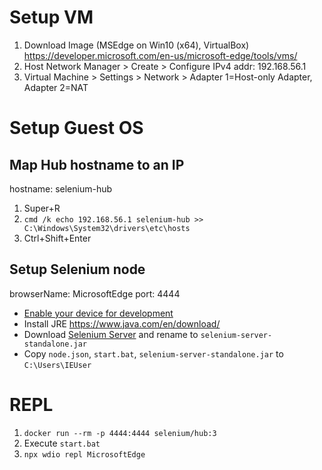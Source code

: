 # Setup VM

1. Download Image (MSEdge on Win10 (x64), VirtualBox) https://developer.microsoft.com/en-us/microsoft-edge/tools/vms/
2. Host Network Manager > Create > Configure IPv4 addr: 192.168.56.1
3. Virtual Machine > Settings > Network > Adapter 1=Host-only Adapter, Adapter 2=NAT

# Setup Guest OS

## Map Hub hostname to an IP

hostname: selenium-hub

1. Super+R
2. `cmd /k echo 192.168.56.1 selenium-hub >> C:\Windows\System32\drivers\etc\hosts`
3. Ctrl+Shift+Enter

## Setup Selenium node

browserName: MicrosoftEdge
port: 4444

- [Enable your device for development](https://docs.microsoft.com/en-us/windows/uwp/get-started/enable-your-device-for-development)
- Install JRE https://www.java.com/en/download/
- Download [Selenium Server](https://www.seleniumhq.org/download/) and rename to `selenium-server-standalone.jar`
- Copy `node.json`, `start.bat`, `selenium-server-standalone.jar` to `C:\Users\IEUser`

# REPL

1. `docker run --rm -p 4444:4444 selenium/hub:3`
2. Execute `start.bat`
3. `npx wdio repl MicrosoftEdge`

